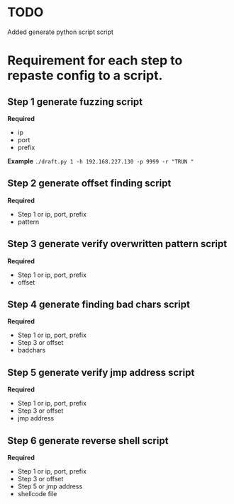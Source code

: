 # TODO

Added generate python script script

# Requirement for each step to repaste config to a script.

## Step 1 generate fuzzing script

**Required**
- ip
- port
- prefix

**Example**
`./draft.py 1 -h 192.168.227.130 -p 9999 -r "TRUN "`

## Step 2 generate offset finding script

**Required**
- Step 1 or ip, port, prefix
- pattern

## Step 3 generate verify overwritten pattern script

**Required**
- Step 1 or ip, port, prefix
- offset

## Step 4 generate finding bad chars script

**Required**
- Step 1 or ip, port, prefix
- Step 3 or offset
- badchars

## Step 5 generate verify jmp address script

**Required**
- Step 1 or ip, port, prefix
- Step 3 or offset
- jmp address

## Step 6 generate reverse shell script

**Required**
- Step 1 or ip, port, prefix
- Step 3 or offset
- Step 5 or jmp address
- shellcode file

